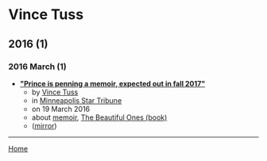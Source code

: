 # Vince Tuss

## 2016 (1)

### 2016 March (1)

 - [**"Prince is penning a memoir, expected out in fall 2017"**](https://www.startribune.com/prince-is-penning-a-memoir-expected-out-in-2017/372624071/)
    - by [Vince Tuss](../../authors/vince-tuss/index.md)
    - in [Minneapolis Star Tribune](https://www.startribune.com/)
    - on 19 March 2016
    - about [memoir](../../topics/memoir/index.md), [The Beautiful Ones (book)](../../topics/book/the-beautiful-ones/index.md)
    - ([mirror](https://web.archive.org/web/*/https://www.startribune.com/prince-is-penning-a-memoir-expected-out-in-2017/372624071/))

----

[Home](../index.md)
